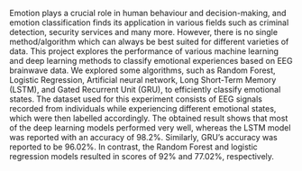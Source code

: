 
 
Emotion plays a crucial role in human behaviour and decision-making, and emotion classification finds its application in various fields such as criminal detection, security services and many more. However, there is no single method/algorithm which can always be best suited for different varieties of data. This project explores the performance of various machine learning and deep learning methods to classify emotional experiences based on EEG brainwave data. We explored some algorithms, such as Random Forest, Logistic Regression, Artificial neural network, Long Short-Term Memory (LSTM), and Gated Recurrent Unit (GRU), to efficiently classify emotional states. The dataset used for this experiment consists of EEG signals recorded from individuals while experiencing different emotional states, which were then labelled accordingly. The obtained result shows that most of the deep learning models performed very well, whereas the LSTM model was reported with an accuracy of 98.2%. Similarly, GRU’s accuracy was reported to be 96.02%. In contrast, the Random Forest and logistic regression models resulted in scores of 92% and 77.02%, respectively.
